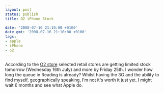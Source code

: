 ```yaml
---
layout: post
status: publish
title: O2 iPhone Stock

date: '2008-07-16 21:10:00 +0100'
date_gmt: '2008-07-16 21:10:00 +0100'
tags:
- apple
- iPhone
- o2
---
```

According to the <a href="http://shop.o2.co.uk/info/">O2 store</a> selected retail stores are getting limited stock tomorrow (Wednesday 16th July) and more by Friday 25th. I wonder how long the queue in Reading is already?
Whilst having the 3G and the ability to find myself, geographically speaking, I'm not it's worth it just yet. I might wait 6 months and see what Apple do.
